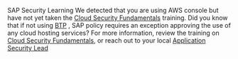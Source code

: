 SAP Security Learning We detected that you are using AWS console but have not yet taken
  the [Cloud Security Fundamentals](https://google.com) training. Did you know that if not using [BTP](https://google.com)
  , SAP policy requires an exception approving the use of any cloud hosting services? For more information, review the
  training on [Cloud Security Fundamentals](https://google.com), or reach out to your
  local [Application Security Lead](https://google.com)
 
